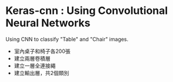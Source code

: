 # Keras-cnn : Using Convolutional Neural Networks
Using CNN to classify "Table" and "Chair" images.
* 室內桌子和椅子各200張
* 建立兩層卷積層
* 建立一層全連接繩
* 建立輸出層，共2個類別
